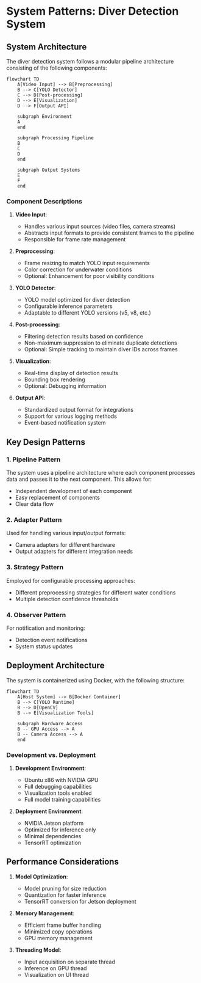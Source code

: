 # System Patterns: Diver Detection System

## System Architecture

The diver detection system follows a modular pipeline architecture consisting of the following components:

```mermaid
flowchart TD
    A[Video Input] --> B[Preprocessing]
    B --> C[YOLO Detector]
    C --> D[Post-processing]
    D --> E[Visualization]
    D --> F[Output API]
    
    subgraph Environment
    A
    end
    
    subgraph Processing Pipeline
    B
    C
    D
    end
    
    subgraph Output Systems
    E
    F
    end
```

### Component Descriptions

1. **Video Input**: 
   - Handles various input sources (video files, camera streams)
   - Abstracts input formats to provide consistent frames to the pipeline
   - Responsible for frame rate management

2. **Preprocessing**:
   - Frame resizing to match YOLO input requirements
   - Color correction for underwater conditions
   - Optional: Enhancement for poor visibility conditions

3. **YOLO Detector**:
   - YOLO model optimized for diver detection
   - Configurable inference parameters
   - Adaptable to different YOLO versions (v5, v8, etc.)

4. **Post-processing**:
   - Filtering detection results based on confidence
   - Non-maximum suppression to eliminate duplicate detections
   - Optional: Simple tracking to maintain diver IDs across frames

5. **Visualization**:
   - Real-time display of detection results
   - Bounding box rendering
   - Optional: Debugging information

6. **Output API**:
   - Standardized output format for integrations
   - Support for various logging methods
   - Event-based notification system

## Key Design Patterns

### 1. **Pipeline Pattern**
The system uses a pipeline architecture where each component processes data and passes it to the next component. This allows for:
- Independent development of each component
- Easy replacement of components
- Clear data flow

### 2. **Adapter Pattern**
Used for handling various input/output formats:
- Camera adapters for different hardware
- Output adapters for different integration needs

### 3. **Strategy Pattern**
Employed for configurable processing approaches:
- Different preprocessing strategies for different water conditions
- Multiple detection confidence thresholds

### 4. **Observer Pattern**
For notification and monitoring:
- Detection event notifications
- System status updates

## Deployment Architecture

The system is containerized using Docker, with the following structure:

```mermaid
flowchart TD
    A[Host System] --> B[Docker Container]
    B --> C[YOLO Runtime]
    B --> D[OpenCV]
    B --> E[Visualization Tools]
    
    subgraph Hardware Access
    B -- GPU Access --> A
    B -- Camera Access --> A
    end
```

### Development vs. Deployment

1. **Development Environment**:
   - Ubuntu x86 with NVIDIA GPU
   - Full debugging capabilities
   - Visualization tools enabled
   - Full model training capabilities

2. **Deployment Environment**:
   - NVIDIA Jetson platform
   - Optimized for inference only
   - Minimal dependencies
   - TensorRT optimization

## Performance Considerations

1. **Model Optimization**:
   - Model pruning for size reduction
   - Quantization for faster inference
   - TensorRT conversion for Jetson deployment

2. **Memory Management**:
   - Efficient frame buffer handling
   - Minimized copy operations
   - GPU memory management

3. **Threading Model**:
   - Input acquisition on separate thread
   - Inference on GPU thread
   - Visualization on UI thread 